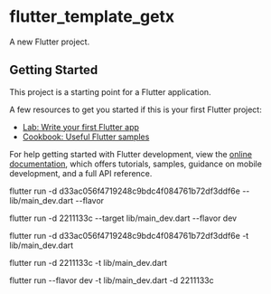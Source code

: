 <!--
 * @Author: 张仕鹏 1120148291@qq.com
 * @Date: 2025-02-25 16:17:04
 * @LastEditors: 张仕鹏 1120148291@qq.com
 * @LastEditTime: 2025-03-13 14:57:33
 * @FilePath: /flutter-template-getx/README.md
 * @Description: 这是默认设置,请设置`customMade`, 打开koroFileHeader查看配置 进行设置: https://github.com/OBKoro1/koro1FileHeader/wiki/%E9%85%8D%E7%BD%AE
-->
# flutter_template_getx

A new Flutter project.

## Getting Started

This project is a starting point for a Flutter application.

A few resources to get you started if this is your first Flutter project:

- [Lab: Write your first Flutter app](https://docs.flutter.dev/get-started/codelab)
- [Cookbook: Useful Flutter samples](https://docs.flutter.dev/cookbook)

For help getting started with Flutter development, view the
[online documentation](https://docs.flutter.dev/), which offers tutorials,
samples, guidance on mobile development, and a full API reference.

flutter run -d d33ac056f4719248c9bdc4f084761b72df3ddf6e -- lib/main_dev.dart --flavor

flutter run -d 2211133c --target lib/main_dev.dart --flavor dev

flutter run -d d33ac056f4719248c9bdc4f084761b72df3ddf6e -t lib/main_dev.dart

flutter run -d 2211133c -t lib/main_dev.dart

flutter run --flavor dev -t lib/main_dev.dart -d 2211133c